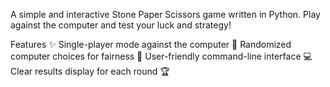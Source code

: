 A simple and interactive Stone Paper Scissors game written in Python. Play against the computer and test your luck and strategy!

Features ✨
Single-player mode against the computer 🤖
Randomized computer choices for fairness 🎲
User-friendly command-line interface 💻
Clear results display for each round 🏆
